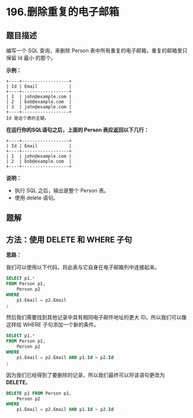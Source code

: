 # 196.删除重复的电子邮箱



## 题目描述

编写一个 SQL 查询，来删除 Person 表中所有重复的电子邮箱，重复的邮箱里只保留 Id 最小 的那个。

**示例：**

```
+----+------------------+
| Id | Email            |
+----+------------------+
| 1  | john@example.com |
| 2  | bob@example.com  |
| 3  | john@example.com |
+----+------------------+
Id 是这个表的主键。
```

**在运行你的SQL语句之后，上面的 Person 表应返回以下几行：**

```
+----+------------------+
| Id | Email            |
+----+------------------+
| 1  | john@example.com |
| 2  | bob@example.com  |
+----+------------------+
```

**说明：**

- 执行 SQL 之后，输出是整个 Person 表。
- 使用 delete 语句。



## 题解

## 方法：使用 DELETE 和 WHERE 子句

**思路：**

我们可以使用以下代码，将此表与它自身在电子邮箱列中连接起来。

```sql
SELECT p1.*
FROM Person p1,
    Person p2
WHERE
    p1.Email = p2.Email
;
```

然后我们需要找到其他记录中具有相同电子邮件地址的更大 ID。所以我们可以像这样给 WHERE 子句添加一个新的条件。

```sql
SELECT p1.*
FROM Person p1,
    Person p2
WHERE
    p1.Email = p2.Email AND p1.Id > p2.Id
;
```

因为我们已经得到了要删除的记录，所以我们最终可以将该语句更改为 **DELETE**。

```sql
DELETE p1 FROM Person p1,
    Person p2
WHERE
    p1.Email = p2.Email AND p1.Id > p2.Id
```


